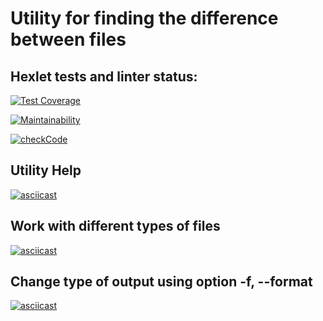 # **Utility for finding the difference between files**
## **Hexlet tests and linter status:**
[![Test Coverage](https://api.codeclimate.com/v1/badges/69eda943acfd9ac65f27/test_coverage)](https://codeclimate.com/github/YaAleksey/frontend-project-lvl2/test_coverage)

[![Maintainability](https://api.codeclimate.com/v1/badges/69eda943acfd9ac65f27/maintainability)](https://codeclimate.com/github/YaAleksey/frontend-project-lvl2/maintainability)

[![checkCode](https://github.com/YaAleksey/frontend-project-lvl2/workflows/Node.js%20CI/badge.svg)](https://github.com/YaAleksey/frontend-project-lvl2/actions)

## **Utility Help**
[![asciicast](https://asciinema.org/a/tLCwF58jJl8HBSQljSTi14BG7.svg)](https://asciinema.org/a/tLCwF58jJl8HBSQljSTi14BG7)

## **Work with different types of files**
[![asciicast](https://asciinema.org/a/JagJePr5zH6RFBIjA4W4hU6js.svg)](https://asciinema.org/a/JagJePr5zH6RFBIjA4W4hU6js)

## **Change type of output using option -f, --format**
[![asciicast](https://asciinema.org/a/vYAOPOSWsjqxhBDCkkWNmmuLR.svg)](https://asciinema.org/a/vYAOPOSWsjqxhBDCkkWNmmuLR)

